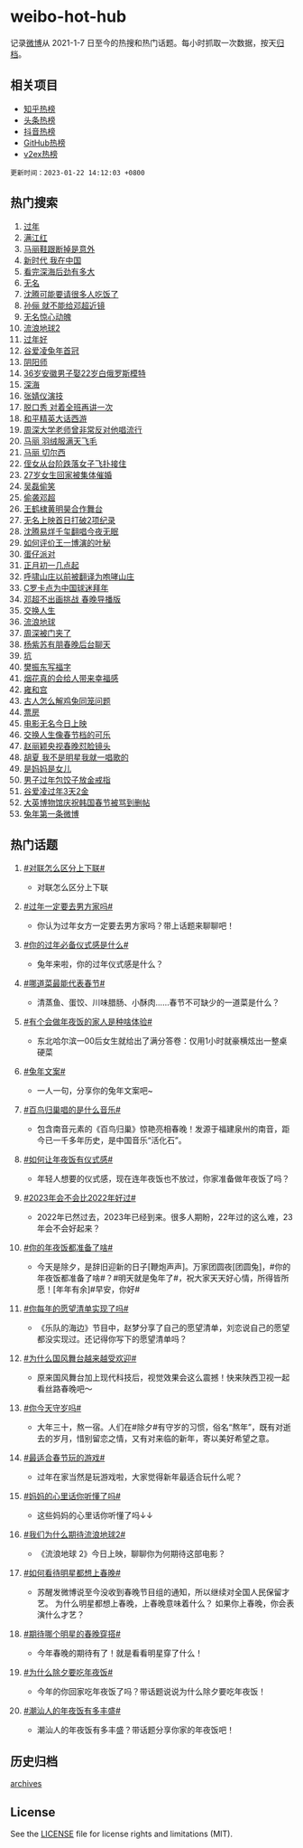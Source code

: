 # weibo-hot-hub

记录[微博](https://www.weibo.com)从 2021-1-7 日至今的热搜和热门话题。每小时抓取一次数据，按天[归档](archives)。

## 相关项目

- [知乎热榜](https://github.com/lonnyzhang423/zhihu-hot-hub)
- [头条热榜](https://github.com/lonnyzhang423/toutiao-hot-hub)
- [抖音热榜](https://github.com/lonnyzhang423/douyin-hot-hub)
- [GitHub热榜](https://github.com/lonnyzhang423/github-hot-hub)
- [v2ex热榜](https://github.com/lonnyzhang423/v2ex-hot-hub)


`更新时间：2023-01-22 14:12:03 +0800`

## 热门搜索

1. [过年](https://m.weibo.cn/search?containerid=100103type%3D1%26t%3D10%26q%3D%23%E8%BF%87%E5%B9%B4%23&stream_entry_id=51&isnewpage=1&extparam=seat%3D1%26cate%3D10103%26dgr%3D0%26filter_type%3Drealtimehot%26pos%3D0%26c_type%3D51%26display_time%3D1674367922%26pre_seqid%3D1674367922937019357301&luicode=10000011&lfid=106003type%253D25%2526t%253D3%2526disable_hot%253D1%2526filter_type%253Drealtimehot)
1. [满江红](https://m.weibo.cn/search?containerid=100103type%3D1%26t%3D10%26q%3D%E6%BB%A1%E6%B1%9F%E7%BA%A2&stream_entry_id=31&isnewpage=1&extparam=seat%3D1%26realpos%3D1%26band_rank%3D1%26lcate%3D5001%26pos%3D0%26c_type%3D31%26filter_type%3Drealtimehot%26flag%3D16%26q%3D%25E6%25BB%25A1%25E6%25B1%259F%25E7%25BA%25A2%26stream_entry_id%3D31%26dgr%3D0%26cate%3D5001%26display_time%3D1674367922%26pre_seqid%3D1674367922937019357301&luicode=10000011&lfid=106003type%253D25%2526t%253D3%2526disable_hot%253D1%2526filter_type%253Drealtimehot)
1. [马丽鞋跟断掉是意外](https://m.weibo.cn/search?containerid=100103type%3D1%26t%3D10%26q%3D%E9%A9%AC%E4%B8%BD%E9%9E%8B%E8%B7%9F%E6%96%AD%E6%8E%89%E6%98%AF%E6%84%8F%E5%A4%96&stream_entry_id=31&isnewpage=1&extparam=seat%3D1%26realpos%3D2%26band_rank%3D2%26lcate%3D5001%26pos%3D1%26c_type%3D31%26filter_type%3Drealtimehot%26flag%3D1%26q%3D%25E9%25A9%25AC%25E4%25B8%25BD%25E9%259E%258B%25E8%25B7%259F%25E6%2596%25AD%25E6%258E%2589%25E6%2598%25AF%25E6%2584%258F%25E5%25A4%2596%26stream_entry_id%3D31%26dgr%3D0%26cate%3D5001%26display_time%3D1674367922%26pre_seqid%3D1674367922937019357301&luicode=10000011&lfid=106003type%253D25%2526t%253D3%2526disable_hot%253D1%2526filter_type%253Drealtimehot)
1. [新时代 我在中国](https://m.weibo.cn/search?containerid=100103type%3D1%26t%3D10%26q%3D%23%E6%96%B0%E6%97%B6%E4%BB%A3+%E6%88%91%E5%9C%A8%E4%B8%AD%E5%9B%BD%23&stream_entry_id=31&isnewpage=1&extparam=seat%3D1%26realpos%3D3%26band_rank%3D3%26lcate%3D5001%26pos%3D2%26c_type%3D31%26filter_type%3Drealtimehot%26flag%3D0%26q%3D%2523%25E6%2596%25B0%25E6%2597%25B6%25E4%25BB%25A3%2520%25E6%2588%2591%25E5%259C%25A8%25E4%25B8%25AD%25E5%259B%25BD%2523%26stream_entry_id%3D31%26dgr%3D0%26cate%3D5001%26display_time%3D1674367922%26pre_seqid%3D1674367922937019357301&luicode=10000011&lfid=106003type%253D25%2526t%253D3%2526disable_hot%253D1%2526filter_type%253Drealtimehot)
1. [看完深海后劲有多大](https://m.weibo.cn/search?containerid=100103type%3D1%26t%3D10%26q%3D%23%E7%9C%8B%E5%AE%8C%E6%B7%B1%E6%B5%B7%E5%90%8E%E5%8A%B2%E6%9C%89%E5%A4%9A%E5%A4%A7%23&stream_entry_id=31&isnewpage=1&extparam=seat%3D1%26band_rank%3D4%26topic_ad%3D1%26lcate%3D5001%26pos%3D3%26c_type%3D31%26filter_type%3Drealtimehot%26q%3D%2523%25E7%259C%258B%25E5%25AE%258C%25E6%25B7%25B1%25E6%25B5%25B7%25E5%2590%258E%25E5%258A%25B2%25E6%259C%2589%25E5%25A4%259A%25E5%25A4%25A7%2523%26stream_entry_id%3D31%26dgr%3D0%26cate%3D5001%26adid%3D178398%26display_time%3D1674367922%26pre_seqid%3D1674367922937019357301&luicode=10000011&lfid=106003type%253D25%2526t%253D3%2526disable_hot%253D1%2526filter_type%253Drealtimehot)
1. [无名](https://m.weibo.cn/search?containerid=100103type%3D1%26t%3D10%26q%3D%E6%97%A0%E5%90%8D&stream_entry_id=31&isnewpage=1&extparam=seat%3D1%26realpos%3D4%26band_rank%3D4%26lcate%3D5001%26pos%3D4%26c_type%3D31%26filter_type%3Drealtimehot%26flag%3D16%26q%3D%25E6%2597%25A0%25E5%2590%258D%26stream_entry_id%3D31%26dgr%3D0%26cate%3D5001%26display_time%3D1674367922%26pre_seqid%3D1674367922937019357301&luicode=10000011&lfid=106003type%253D25%2526t%253D3%2526disable_hot%253D1%2526filter_type%253Drealtimehot)
1. [沈腾可能要请很多人吃饭了](https://m.weibo.cn/search?containerid=100103type%3D1%26t%3D10%26q%3D%23%E6%B2%88%E8%85%BE%E5%8F%AF%E8%83%BD%E8%A6%81%E8%AF%B7%E5%BE%88%E5%A4%9A%E4%BA%BA%E5%90%83%E9%A5%AD%E4%BA%86%23&stream_entry_id=31&isnewpage=1&extparam=seat%3D1%26realpos%3D5%26band_rank%3D5%26lcate%3D5001%26pos%3D5%26c_type%3D31%26filter_type%3Drealtimehot%26flag%3D1%26q%3D%2523%25E6%25B2%2588%25E8%2585%25BE%25E5%258F%25AF%25E8%2583%25BD%25E8%25A6%2581%25E8%25AF%25B7%25E5%25BE%2588%25E5%25A4%259A%25E4%25BA%25BA%25E5%2590%2583%25E9%25A5%25AD%25E4%25BA%2586%2523%26stream_entry_id%3D31%26dgr%3D0%26cate%3D5001%26display_time%3D1674367922%26pre_seqid%3D1674367922937019357301&luicode=10000011&lfid=106003type%253D25%2526t%253D3%2526disable_hot%253D1%2526filter_type%253Drealtimehot)
1. [孙俪 就不能给邓超近镜](https://m.weibo.cn/search?containerid=100103type%3D1%26t%3D10%26q%3D%E5%AD%99%E4%BF%AA+%E5%B0%B1%E4%B8%8D%E8%83%BD%E7%BB%99%E9%82%93%E8%B6%85%E8%BF%91%E9%95%9C&stream_entry_id=31&isnewpage=1&extparam=seat%3D1%26realpos%3D6%26band_rank%3D6%26lcate%3D5001%26pos%3D6%26c_type%3D31%26filter_type%3Drealtimehot%26flag%3D16%26q%3D%25E5%25AD%2599%25E4%25BF%25AA%2520%25E5%25B0%25B1%25E4%25B8%258D%25E8%2583%25BD%25E7%25BB%2599%25E9%2582%2593%25E8%25B6%2585%25E8%25BF%2591%25E9%2595%259C%26stream_entry_id%3D31%26dgr%3D0%26cate%3D5001%26display_time%3D1674367922%26pre_seqid%3D1674367922937019357301&luicode=10000011&lfid=106003type%253D25%2526t%253D3%2526disable_hot%253D1%2526filter_type%253Drealtimehot)
1. [无名惊心动魄](https://m.weibo.cn/search?containerid=100103type%3D1%26t%3D10%26q%3D%23%E6%97%A0%E5%90%8D%E6%83%8A%E5%BF%83%E5%8A%A8%E9%AD%84%23&stream_entry_id=31&isnewpage=1&extparam=seat%3D1%26band_rank%3D7%26topic_ad%3D1%26lcate%3D5001%26pos%3D7%26c_type%3D31%26filter_type%3Drealtimehot%26q%3D%2523%25E6%2597%25A0%25E5%2590%258D%25E6%2583%258A%25E5%25BF%2583%25E5%258A%25A8%25E9%25AD%2584%2523%26stream_entry_id%3D31%26dgr%3D0%26cate%3D5001%26adid%3D178878%26display_time%3D1674367922%26pre_seqid%3D1674367922937019357301&luicode=10000011&lfid=106003type%253D25%2526t%253D3%2526disable_hot%253D1%2526filter_type%253Drealtimehot)
1. [流浪地球2](https://m.weibo.cn/search?containerid=100103type%3D1%26t%3D10%26q%3D%E6%B5%81%E6%B5%AA%E5%9C%B0%E7%90%832&stream_entry_id=31&isnewpage=1&extparam=seat%3D1%26realpos%3D7%26band_rank%3D7%26lcate%3D5001%26pos%3D8%26c_type%3D31%26filter_type%3Drealtimehot%26flag%3D16%26q%3D%25E6%25B5%2581%25E6%25B5%25AA%25E5%259C%25B0%25E7%2590%25832%26stream_entry_id%3D31%26dgr%3D0%26cate%3D5001%26display_time%3D1674367922%26pre_seqid%3D1674367922937019357301&luicode=10000011&lfid=106003type%253D25%2526t%253D3%2526disable_hot%253D1%2526filter_type%253Drealtimehot)
1. [过年好](https://m.weibo.cn/search?containerid=100103type%3D1%26t%3D10%26q%3D%23%E8%BF%87%E5%B9%B4%E5%A5%BD%23&stream_entry_id=31&isnewpage=1&extparam=seat%3D1%26realpos%3D8%26band_rank%3D8%26lcate%3D5001%26pos%3D9%26c_type%3D31%26filter_type%3Drealtimehot%26flag%3D16%26q%3D%2523%25E8%25BF%2587%25E5%25B9%25B4%25E5%25A5%25BD%2523%26stream_entry_id%3D31%26dgr%3D0%26cate%3D5001%26display_time%3D1674367922%26pre_seqid%3D1674367922937019357301&luicode=10000011&lfid=106003type%253D25%2526t%253D3%2526disable_hot%253D1%2526filter_type%253Drealtimehot)
1. [谷爱凌兔年首冠](https://m.weibo.cn/search?containerid=100103type%3D1%26t%3D10%26q%3D%23%E8%B0%B7%E7%88%B1%E5%87%8C%E5%85%94%E5%B9%B4%E9%A6%96%E5%86%A0%23&stream_entry_id=31&isnewpage=1&extparam=seat%3D1%26realpos%3D9%26band_rank%3D9%26lcate%3D5001%26pos%3D10%26c_type%3D31%26filter_type%3Drealtimehot%26flag%3D0%26q%3D%2523%25E8%25B0%25B7%25E7%2588%25B1%25E5%2587%258C%25E5%2585%2594%25E5%25B9%25B4%25E9%25A6%2596%25E5%2586%25A0%2523%26stream_entry_id%3D31%26dgr%3D0%26cate%3D5001%26display_time%3D1674367922%26pre_seqid%3D1674367922937019357301&luicode=10000011&lfid=106003type%253D25%2526t%253D3%2526disable_hot%253D1%2526filter_type%253Drealtimehot)
1. [阴阳师](https://m.weibo.cn/search?containerid=100103type%3D1%26t%3D10%26q%3D%E9%98%B4%E9%98%B3%E5%B8%88&stream_entry_id=31&isnewpage=1&extparam=seat%3D1%26realpos%3D10%26band_rank%3D10%26lcate%3D5001%26pos%3D11%26c_type%3D31%26filter_type%3Drealtimehot%26flag%3D1%26q%3D%25E9%2598%25B4%25E9%2598%25B3%25E5%25B8%2588%26stream_entry_id%3D31%26dgr%3D0%26cate%3D5001%26display_time%3D1674367922%26pre_seqid%3D1674367922937019357301&luicode=10000011&lfid=106003type%253D25%2526t%253D3%2526disable_hot%253D1%2526filter_type%253Drealtimehot)
1. [36岁安徽男子娶22岁白俄罗斯模特](https://m.weibo.cn/search?containerid=100103type%3D1%26t%3D10%26q%3D%2336%E5%B2%81%E5%AE%89%E5%BE%BD%E7%94%B7%E5%AD%90%E5%A8%B622%E5%B2%81%E7%99%BD%E4%BF%84%E7%BD%97%E6%96%AF%E6%A8%A1%E7%89%B9%23&stream_entry_id=31&isnewpage=1&extparam=seat%3D1%26realpos%3D11%26band_rank%3D11%26lcate%3D5001%26pos%3D12%26c_type%3D31%26filter_type%3Drealtimehot%26flag%3D2%26q%3D%252336%25E5%25B2%2581%25E5%25AE%2589%25E5%25BE%25BD%25E7%2594%25B7%25E5%25AD%2590%25E5%25A8%25B622%25E5%25B2%2581%25E7%2599%25BD%25E4%25BF%2584%25E7%25BD%2597%25E6%2596%25AF%25E6%25A8%25A1%25E7%2589%25B9%2523%26stream_entry_id%3D31%26dgr%3D0%26cate%3D5001%26display_time%3D1674367922%26pre_seqid%3D1674367922937019357301&luicode=10000011&lfid=106003type%253D25%2526t%253D3%2526disable_hot%253D1%2526filter_type%253Drealtimehot)
1. [深海](https://m.weibo.cn/search?containerid=100103type%3D1%26t%3D10%26q%3D%E6%B7%B1%E6%B5%B7&stream_entry_id=31&isnewpage=1&extparam=seat%3D1%26realpos%3D12%26band_rank%3D12%26lcate%3D5001%26pos%3D13%26c_type%3D31%26filter_type%3Drealtimehot%26flag%3D0%26q%3D%25E6%25B7%25B1%25E6%25B5%25B7%26stream_entry_id%3D31%26dgr%3D0%26cate%3D5001%26display_time%3D1674367922%26pre_seqid%3D1674367922937019357301&luicode=10000011&lfid=106003type%253D25%2526t%253D3%2526disable_hot%253D1%2526filter_type%253Drealtimehot)
1. [张婧仪演技](https://m.weibo.cn/search?containerid=100103type%3D1%26t%3D10%26q%3D%23%E5%BC%A0%E5%A9%A7%E4%BB%AA%E6%BC%94%E6%8A%80%23&stream_entry_id=31&isnewpage=1&extparam=seat%3D1%26realpos%3D13%26band_rank%3D13%26lcate%3D5001%26pos%3D14%26c_type%3D31%26filter_type%3Drealtimehot%26flag%3D1%26q%3D%2523%25E5%25BC%25A0%25E5%25A9%25A7%25E4%25BB%25AA%25E6%25BC%2594%25E6%258A%2580%2523%26stream_entry_id%3D31%26dgr%3D0%26cate%3D5001%26display_time%3D1674367922%26pre_seqid%3D1674367922937019357301&luicode=10000011&lfid=106003type%253D25%2526t%253D3%2526disable_hot%253D1%2526filter_type%253Drealtimehot)
1. [脱口秀 对着全班再讲一次](https://m.weibo.cn/search?containerid=100103type%3D1%26t%3D10%26q%3D%E8%84%B1%E5%8F%A3%E7%A7%80+%E5%AF%B9%E7%9D%80%E5%85%A8%E7%8F%AD%E5%86%8D%E8%AE%B2%E4%B8%80%E6%AC%A1&stream_entry_id=31&isnewpage=1&extparam=seat%3D1%26realpos%3D14%26band_rank%3D14%26lcate%3D5001%26pos%3D15%26c_type%3D31%26filter_type%3Drealtimehot%26flag%3D1%26q%3D%25E8%2584%25B1%25E5%258F%25A3%25E7%25A7%2580%2520%25E5%25AF%25B9%25E7%259D%2580%25E5%2585%25A8%25E7%258F%25AD%25E5%2586%258D%25E8%25AE%25B2%25E4%25B8%2580%25E6%25AC%25A1%26stream_entry_id%3D31%26dgr%3D0%26cate%3D5001%26display_time%3D1674367922%26pre_seqid%3D1674367922937019357301&luicode=10000011&lfid=106003type%253D25%2526t%253D3%2526disable_hot%253D1%2526filter_type%253Drealtimehot)
1. [和平精英大话西游](https://m.weibo.cn/search?containerid=100103type%3D1%26t%3D10%26q%3D%23%E5%92%8C%E5%B9%B3%E7%B2%BE%E8%8B%B1%E5%A4%A7%E8%AF%9D%E8%A5%BF%E6%B8%B8%23&stream_entry_id=31&isnewpage=1&extparam=seat%3D1%26realpos%3D15%26band_rank%3D15%26lcate%3D5001%26pos%3D16%26c_type%3D31%26filter_type%3Drealtimehot%26flag%3D0%26q%3D%2523%25E5%2592%258C%25E5%25B9%25B3%25E7%25B2%25BE%25E8%258B%25B1%25E5%25A4%25A7%25E8%25AF%259D%25E8%25A5%25BF%25E6%25B8%25B8%2523%26stream_entry_id%3D31%26dgr%3D0%26cate%3D5001%26adid%3D178619%26display_time%3D1674367922%26pre_seqid%3D1674367922937019357301&luicode=10000011&lfid=106003type%253D25%2526t%253D3%2526disable_hot%253D1%2526filter_type%253Drealtimehot)
1. [周深大学老师曾非常反对他唱流行](https://m.weibo.cn/search?containerid=100103type%3D1%26t%3D10%26q%3D%23%E5%91%A8%E6%B7%B1%E5%A4%A7%E5%AD%A6%E8%80%81%E5%B8%88%E6%9B%BE%E9%9D%9E%E5%B8%B8%E5%8F%8D%E5%AF%B9%E4%BB%96%E5%94%B1%E6%B5%81%E8%A1%8C%23&stream_entry_id=31&isnewpage=1&extparam=seat%3D1%26realpos%3D16%26band_rank%3D16%26lcate%3D5001%26pos%3D17%26c_type%3D31%26filter_type%3Drealtimehot%26flag%3D1%26q%3D%2523%25E5%2591%25A8%25E6%25B7%25B1%25E5%25A4%25A7%25E5%25AD%25A6%25E8%2580%2581%25E5%25B8%2588%25E6%259B%25BE%25E9%259D%259E%25E5%25B8%25B8%25E5%258F%258D%25E5%25AF%25B9%25E4%25BB%2596%25E5%2594%25B1%25E6%25B5%2581%25E8%25A1%258C%2523%26stream_entry_id%3D31%26dgr%3D0%26cate%3D5001%26display_time%3D1674367922%26pre_seqid%3D1674367922937019357301&luicode=10000011&lfid=106003type%253D25%2526t%253D3%2526disable_hot%253D1%2526filter_type%253Drealtimehot)
1. [马丽 羽绒服满天飞毛](https://m.weibo.cn/search?containerid=100103type%3D1%26t%3D10%26q%3D%E9%A9%AC%E4%B8%BD+%E7%BE%BD%E7%BB%92%E6%9C%8D%E6%BB%A1%E5%A4%A9%E9%A3%9E%E6%AF%9B&stream_entry_id=31&isnewpage=1&extparam=seat%3D1%26realpos%3D17%26band_rank%3D17%26lcate%3D5001%26pos%3D18%26c_type%3D31%26filter_type%3Drealtimehot%26flag%3D2%26q%3D%25E9%25A9%25AC%25E4%25B8%25BD%2520%25E7%25BE%25BD%25E7%25BB%2592%25E6%259C%258D%25E6%25BB%25A1%25E5%25A4%25A9%25E9%25A3%259E%25E6%25AF%259B%26stream_entry_id%3D31%26dgr%3D0%26cate%3D5001%26display_time%3D1674367922%26pre_seqid%3D1674367922937019357301&luicode=10000011&lfid=106003type%253D25%2526t%253D3%2526disable_hot%253D1%2526filter_type%253Drealtimehot)
1. [马丽 切尔西](https://m.weibo.cn/search?containerid=100103type%3D1%26t%3D10%26q%3D%E9%A9%AC%E4%B8%BD+%E5%88%87%E5%B0%94%E8%A5%BF&stream_entry_id=31&isnewpage=1&extparam=seat%3D1%26realpos%3D18%26band_rank%3D18%26lcate%3D5001%26pos%3D19%26c_type%3D31%26filter_type%3Drealtimehot%26flag%3D1%26q%3D%25E9%25A9%25AC%25E4%25B8%25BD%2520%25E5%2588%2587%25E5%25B0%2594%25E8%25A5%25BF%26stream_entry_id%3D31%26dgr%3D0%26cate%3D5001%26display_time%3D1674367922%26pre_seqid%3D1674367922937019357301&luicode=10000011&lfid=106003type%253D25%2526t%253D3%2526disable_hot%253D1%2526filter_type%253Drealtimehot)
1. [侄女从台阶跌落女子飞扑接住](https://m.weibo.cn/search?containerid=100103type%3D1%26t%3D10%26q%3D%23%E4%BE%84%E5%A5%B3%E4%BB%8E%E5%8F%B0%E9%98%B6%E8%B7%8C%E8%90%BD%E5%A5%B3%E5%AD%90%E9%A3%9E%E6%89%91%E6%8E%A5%E4%BD%8F%23&stream_entry_id=31&isnewpage=1&extparam=seat%3D1%26realpos%3D19%26band_rank%3D19%26lcate%3D5001%26pos%3D20%26c_type%3D31%26filter_type%3Drealtimehot%26flag%3D1%26q%3D%2523%25E4%25BE%2584%25E5%25A5%25B3%25E4%25BB%258E%25E5%258F%25B0%25E9%2598%25B6%25E8%25B7%258C%25E8%2590%25BD%25E5%25A5%25B3%25E5%25AD%2590%25E9%25A3%259E%25E6%2589%2591%25E6%258E%25A5%25E4%25BD%258F%2523%26stream_entry_id%3D31%26dgr%3D0%26cate%3D5001%26display_time%3D1674367922%26pre_seqid%3D1674367922937019357301&luicode=10000011&lfid=106003type%253D25%2526t%253D3%2526disable_hot%253D1%2526filter_type%253Drealtimehot)
1. [27岁女生回家被集体催婚](https://m.weibo.cn/search?containerid=100103type%3D1%26t%3D10%26q%3D%2327%E5%B2%81%E5%A5%B3%E7%94%9F%E5%9B%9E%E5%AE%B6%E8%A2%AB%E9%9B%86%E4%BD%93%E5%82%AC%E5%A9%9A%23&stream_entry_id=31&isnewpage=1&extparam=seat%3D1%26realpos%3D20%26band_rank%3D20%26lcate%3D5001%26pos%3D21%26c_type%3D31%26filter_type%3Drealtimehot%26flag%3D0%26q%3D%252327%25E5%25B2%2581%25E5%25A5%25B3%25E7%2594%259F%25E5%259B%259E%25E5%25AE%25B6%25E8%25A2%25AB%25E9%259B%2586%25E4%25BD%2593%25E5%2582%25AC%25E5%25A9%259A%2523%26stream_entry_id%3D31%26dgr%3D0%26cate%3D5001%26display_time%3D1674367922%26pre_seqid%3D1674367922937019357301&luicode=10000011&lfid=106003type%253D25%2526t%253D3%2526disable_hot%253D1%2526filter_type%253Drealtimehot)
1. [吴磊偷笑](https://m.weibo.cn/search?containerid=100103type%3D1%26t%3D10%26q%3D%E5%90%B4%E7%A3%8A%E5%81%B7%E7%AC%91&stream_entry_id=31&isnewpage=1&extparam=seat%3D1%26realpos%3D21%26band_rank%3D21%26lcate%3D5001%26pos%3D22%26c_type%3D31%26filter_type%3Drealtimehot%26flag%3D0%26q%3D%25E5%2590%25B4%25E7%25A3%258A%25E5%2581%25B7%25E7%25AC%2591%26stream_entry_id%3D31%26dgr%3D0%26cate%3D5001%26display_time%3D1674367922%26pre_seqid%3D1674367922937019357301&luicode=10000011&lfid=106003type%253D25%2526t%253D3%2526disable_hot%253D1%2526filter_type%253Drealtimehot)
1. [偷袭邓超](https://m.weibo.cn/search?containerid=100103type%3D1%26t%3D10%26q%3D%23%E5%81%B7%E8%A2%AD%E9%82%93%E8%B6%85%23&stream_entry_id=31&isnewpage=1&extparam=seat%3D1%26realpos%3D22%26band_rank%3D22%26lcate%3D5001%26pos%3D23%26c_type%3D31%26filter_type%3Drealtimehot%26flag%3D0%26q%3D%2523%25E5%2581%25B7%25E8%25A2%25AD%25E9%2582%2593%25E8%25B6%2585%2523%26stream_entry_id%3D31%26dgr%3D0%26cate%3D5001%26display_time%3D1674367922%26pre_seqid%3D1674367922937019357301&luicode=10000011&lfid=106003type%253D25%2526t%253D3%2526disable_hot%253D1%2526filter_type%253Drealtimehot)
1. [王鹤棣黄明昊合作舞台](https://m.weibo.cn/search?containerid=100103type%3D1%26t%3D10%26q%3D%23%E7%8E%8B%E9%B9%A4%E6%A3%A3%E9%BB%84%E6%98%8E%E6%98%8A%E5%90%88%E4%BD%9C%E8%88%9E%E5%8F%B0%23&stream_entry_id=31&isnewpage=1&extparam=seat%3D1%26realpos%3D23%26band_rank%3D23%26lcate%3D5001%26pos%3D24%26c_type%3D31%26filter_type%3Drealtimehot%26flag%3D1%26q%3D%2523%25E7%258E%258B%25E9%25B9%25A4%25E6%25A3%25A3%25E9%25BB%2584%25E6%2598%258E%25E6%2598%258A%25E5%2590%2588%25E4%25BD%259C%25E8%2588%259E%25E5%258F%25B0%2523%26stream_entry_id%3D31%26dgr%3D0%26cate%3D5001%26display_time%3D1674367922%26pre_seqid%3D1674367922937019357301&luicode=10000011&lfid=106003type%253D25%2526t%253D3%2526disable_hot%253D1%2526filter_type%253Drealtimehot)
1. [无名上映首日打破2项纪录](https://m.weibo.cn/search?containerid=100103type%3D1%26t%3D10%26q%3D%23%E6%97%A0%E5%90%8D%E4%B8%8A%E6%98%A0%E9%A6%96%E6%97%A5%E6%89%93%E7%A0%B42%E9%A1%B9%E7%BA%AA%E5%BD%95%23&stream_entry_id=31&isnewpage=1&extparam=seat%3D1%26realpos%3D24%26band_rank%3D24%26lcate%3D5001%26pos%3D25%26c_type%3D31%26filter_type%3Drealtimehot%26flag%3D1%26q%3D%2523%25E6%2597%25A0%25E5%2590%258D%25E4%25B8%258A%25E6%2598%25A0%25E9%25A6%2596%25E6%2597%25A5%25E6%2589%2593%25E7%25A0%25B42%25E9%25A1%25B9%25E7%25BA%25AA%25E5%25BD%2595%2523%26stream_entry_id%3D31%26dgr%3D0%26cate%3D5001%26display_time%3D1674367922%26pre_seqid%3D1674367922937019357301&luicode=10000011&lfid=106003type%253D25%2526t%253D3%2526disable_hot%253D1%2526filter_type%253Drealtimehot)
1. [沈腾易烊千玺翻唱今夜无眠](https://m.weibo.cn/search?containerid=100103type%3D1%26t%3D10%26q%3D%23%E6%B2%88%E8%85%BE%E6%98%93%E7%83%8A%E5%8D%83%E7%8E%BA%E7%BF%BB%E5%94%B1%E4%BB%8A%E5%A4%9C%E6%97%A0%E7%9C%A0%23&stream_entry_id=31&isnewpage=1&extparam=seat%3D1%26realpos%3D25%26band_rank%3D25%26lcate%3D5001%26pos%3D26%26c_type%3D31%26filter_type%3Drealtimehot%26flag%3D0%26q%3D%2523%25E6%25B2%2588%25E8%2585%25BE%25E6%2598%2593%25E7%2583%258A%25E5%258D%2583%25E7%258E%25BA%25E7%25BF%25BB%25E5%2594%25B1%25E4%25BB%258A%25E5%25A4%259C%25E6%2597%25A0%25E7%259C%25A0%2523%26stream_entry_id%3D31%26dgr%3D0%26cate%3D5001%26display_time%3D1674367922%26pre_seqid%3D1674367922937019357301&luicode=10000011&lfid=106003type%253D25%2526t%253D3%2526disable_hot%253D1%2526filter_type%253Drealtimehot)
1. [如何评价王一博演的叶秘](https://m.weibo.cn/search?containerid=100103type%3D1%26t%3D10%26q%3D%23%E5%A6%82%E4%BD%95%E8%AF%84%E4%BB%B7%E7%8E%8B%E4%B8%80%E5%8D%9A%E6%BC%94%E7%9A%84%E5%8F%B6%E7%A7%98%23&stream_entry_id=31&isnewpage=1&extparam=seat%3D1%26realpos%3D26%26band_rank%3D26%26lcate%3D5001%26pos%3D27%26c_type%3D31%26filter_type%3Drealtimehot%26flag%3D1%26q%3D%2523%25E5%25A6%2582%25E4%25BD%2595%25E8%25AF%2584%25E4%25BB%25B7%25E7%258E%258B%25E4%25B8%2580%25E5%258D%259A%25E6%25BC%2594%25E7%259A%2584%25E5%258F%25B6%25E7%25A7%2598%2523%26stream_entry_id%3D31%26dgr%3D0%26cate%3D5001%26display_time%3D1674367922%26pre_seqid%3D1674367922937019357301&luicode=10000011&lfid=106003type%253D25%2526t%253D3%2526disable_hot%253D1%2526filter_type%253Drealtimehot)
1. [蛋仔派对](https://m.weibo.cn/search?containerid=100103type%3D1%26t%3D10%26q%3D%23%E8%9B%8B%E4%BB%94%E6%B4%BE%E5%AF%B9%23&stream_entry_id=31&isnewpage=1&extparam=seat%3D1%26realpos%3D27%26band_rank%3D27%26lcate%3D5001%26pos%3D28%26c_type%3D31%26filter_type%3Drealtimehot%26flag%3D0%26q%3D%2523%25E8%259B%258B%25E4%25BB%2594%25E6%25B4%25BE%25E5%25AF%25B9%2523%26stream_entry_id%3D31%26dgr%3D0%26cate%3D5001%26display_time%3D1674367922%26pre_seqid%3D1674367922937019357301&luicode=10000011&lfid=106003type%253D25%2526t%253D3%2526disable_hot%253D1%2526filter_type%253Drealtimehot)
1. [正月初一几点起](https://m.weibo.cn/search?containerid=100103type%3D1%26t%3D10%26q%3D%23%E6%AD%A3%E6%9C%88%E5%88%9D%E4%B8%80%E5%87%A0%E7%82%B9%E8%B5%B7%23&stream_entry_id=31&isnewpage=1&extparam=seat%3D1%26realpos%3D28%26band_rank%3D28%26lcate%3D5001%26pos%3D29%26c_type%3D31%26filter_type%3Drealtimehot%26flag%3D0%26q%3D%2523%25E6%25AD%25A3%25E6%259C%2588%25E5%2588%259D%25E4%25B8%2580%25E5%2587%25A0%25E7%2582%25B9%25E8%25B5%25B7%2523%26stream_entry_id%3D31%26dgr%3D0%26cate%3D5001%26display_time%3D1674367922%26pre_seqid%3D1674367922937019357301&luicode=10000011&lfid=106003type%253D25%2526t%253D3%2526disable_hot%253D1%2526filter_type%253Drealtimehot)
1. [呼啸山庄以前被翻译为咆哮山庄](https://m.weibo.cn/search?containerid=100103type%3D1%26t%3D10%26q%3D%23%E5%91%BC%E5%95%B8%E5%B1%B1%E5%BA%84%E4%BB%A5%E5%89%8D%E8%A2%AB%E7%BF%BB%E8%AF%91%E4%B8%BA%E5%92%86%E5%93%AE%E5%B1%B1%E5%BA%84%23&stream_entry_id=31&isnewpage=1&extparam=seat%3D1%26realpos%3D29%26band_rank%3D29%26lcate%3D5001%26pos%3D30%26c_type%3D31%26filter_type%3Drealtimehot%26flag%3D1%26q%3D%2523%25E5%2591%25BC%25E5%2595%25B8%25E5%25B1%25B1%25E5%25BA%2584%25E4%25BB%25A5%25E5%2589%258D%25E8%25A2%25AB%25E7%25BF%25BB%25E8%25AF%2591%25E4%25B8%25BA%25E5%2592%2586%25E5%2593%25AE%25E5%25B1%25B1%25E5%25BA%2584%2523%26stream_entry_id%3D31%26dgr%3D0%26cate%3D5001%26display_time%3D1674367922%26pre_seqid%3D1674367922937019357301&luicode=10000011&lfid=106003type%253D25%2526t%253D3%2526disable_hot%253D1%2526filter_type%253Drealtimehot)
1. [C罗卡点为中国球迷拜年](https://m.weibo.cn/search?containerid=100103type%3D1%26t%3D10%26q%3D%23C%E7%BD%97%E5%8D%A1%E7%82%B9%E4%B8%BA%E4%B8%AD%E5%9B%BD%E7%90%83%E8%BF%B7%E6%8B%9C%E5%B9%B4%23&stream_entry_id=31&isnewpage=1&extparam=seat%3D1%26realpos%3D30%26band_rank%3D30%26lcate%3D5001%26pos%3D31%26c_type%3D31%26filter_type%3Drealtimehot%26flag%3D0%26q%3D%2523C%25E7%25BD%2597%25E5%258D%25A1%25E7%2582%25B9%25E4%25B8%25BA%25E4%25B8%25AD%25E5%259B%25BD%25E7%2590%2583%25E8%25BF%25B7%25E6%258B%259C%25E5%25B9%25B4%2523%26stream_entry_id%3D31%26dgr%3D0%26cate%3D5001%26display_time%3D1674367922%26pre_seqid%3D1674367922937019357301&luicode=10000011&lfid=106003type%253D25%2526t%253D3%2526disable_hot%253D1%2526filter_type%253Drealtimehot)
1. [邓超不出画挑战 春晚导播版](https://m.weibo.cn/search?containerid=100103type%3D1%26t%3D10%26q%3D%E9%82%93%E8%B6%85%E4%B8%8D%E5%87%BA%E7%94%BB%E6%8C%91%E6%88%98+%E6%98%A5%E6%99%9A%E5%AF%BC%E6%92%AD%E7%89%88&stream_entry_id=31&isnewpage=1&extparam=seat%3D1%26realpos%3D31%26band_rank%3D31%26lcate%3D5001%26pos%3D32%26c_type%3D31%26filter_type%3Drealtimehot%26flag%3D1%26q%3D%25E9%2582%2593%25E8%25B6%2585%25E4%25B8%258D%25E5%2587%25BA%25E7%2594%25BB%25E6%258C%2591%25E6%2588%2598%2520%25E6%2598%25A5%25E6%2599%259A%25E5%25AF%25BC%25E6%2592%25AD%25E7%2589%2588%26stream_entry_id%3D31%26dgr%3D0%26cate%3D5001%26display_time%3D1674367922%26pre_seqid%3D1674367922937019357301&luicode=10000011&lfid=106003type%253D25%2526t%253D3%2526disable_hot%253D1%2526filter_type%253Drealtimehot)
1. [交换人生](https://m.weibo.cn/search?containerid=100103type%3D1%26t%3D10%26q%3D%E4%BA%A4%E6%8D%A2%E4%BA%BA%E7%94%9F&stream_entry_id=31&isnewpage=1&extparam=seat%3D1%26realpos%3D32%26band_rank%3D32%26lcate%3D5001%26pos%3D33%26c_type%3D31%26filter_type%3Drealtimehot%26flag%3D0%26q%3D%25E4%25BA%25A4%25E6%258D%25A2%25E4%25BA%25BA%25E7%2594%259F%26stream_entry_id%3D31%26dgr%3D0%26cate%3D5001%26display_time%3D1674367922%26pre_seqid%3D1674367922937019357301&luicode=10000011&lfid=106003type%253D25%2526t%253D3%2526disable_hot%253D1%2526filter_type%253Drealtimehot)
1. [流浪地球](https://m.weibo.cn/search?containerid=100103type%3D1%26t%3D10%26q%3D%23%E6%B5%81%E6%B5%AA%E5%9C%B0%E7%90%83%23&stream_entry_id=31&isnewpage=1&extparam=seat%3D1%26realpos%3D33%26band_rank%3D33%26lcate%3D5001%26pos%3D34%26c_type%3D31%26filter_type%3Drealtimehot%26flag%3D0%26q%3D%2523%25E6%25B5%2581%25E6%25B5%25AA%25E5%259C%25B0%25E7%2590%2583%2523%26stream_entry_id%3D31%26dgr%3D0%26cate%3D5001%26display_time%3D1674367922%26pre_seqid%3D1674367922937019357301&luicode=10000011&lfid=106003type%253D25%2526t%253D3%2526disable_hot%253D1%2526filter_type%253Drealtimehot)
1. [周深被门夹了](https://m.weibo.cn/search?containerid=100103type%3D1%26t%3D10%26q%3D%23%E5%91%A8%E6%B7%B1%E8%A2%AB%E9%97%A8%E5%A4%B9%E4%BA%86%23&stream_entry_id=31&isnewpage=1&extparam=seat%3D1%26realpos%3D34%26band_rank%3D34%26lcate%3D5001%26pos%3D35%26c_type%3D31%26filter_type%3Drealtimehot%26flag%3D0%26q%3D%2523%25E5%2591%25A8%25E6%25B7%25B1%25E8%25A2%25AB%25E9%2597%25A8%25E5%25A4%25B9%25E4%25BA%2586%2523%26stream_entry_id%3D31%26dgr%3D0%26cate%3D5001%26display_time%3D1674367922%26pre_seqid%3D1674367922937019357301&luicode=10000011&lfid=106003type%253D25%2526t%253D3%2526disable_hot%253D1%2526filter_type%253Drealtimehot)
1. [杨紫苏有朋春晚后台聊天](https://m.weibo.cn/search?containerid=100103type%3D1%26t%3D10%26q%3D%23%E6%9D%A8%E7%B4%AB%E8%8B%8F%E6%9C%89%E6%9C%8B%E6%98%A5%E6%99%9A%E5%90%8E%E5%8F%B0%E8%81%8A%E5%A4%A9%23&stream_entry_id=31&isnewpage=1&extparam=seat%3D1%26realpos%3D35%26band_rank%3D35%26lcate%3D5001%26pos%3D36%26c_type%3D31%26filter_type%3Drealtimehot%26flag%3D0%26q%3D%2523%25E6%259D%25A8%25E7%25B4%25AB%25E8%258B%258F%25E6%259C%2589%25E6%259C%258B%25E6%2598%25A5%25E6%2599%259A%25E5%2590%258E%25E5%258F%25B0%25E8%2581%258A%25E5%25A4%25A9%2523%26stream_entry_id%3D31%26dgr%3D0%26cate%3D5001%26display_time%3D1674367922%26pre_seqid%3D1674367922937019357301&luicode=10000011&lfid=106003type%253D25%2526t%253D3%2526disable_hot%253D1%2526filter_type%253Drealtimehot)
1. [坑](https://m.weibo.cn/search?containerid=100103type%3D1%26t%3D10%26q%3D%E5%9D%91&stream_entry_id=31&isnewpage=1&extparam=seat%3D1%26realpos%3D36%26band_rank%3D36%26lcate%3D5001%26pos%3D37%26c_type%3D31%26filter_type%3Drealtimehot%26flag%3D0%26q%3D%25E5%259D%2591%26stream_entry_id%3D31%26dgr%3D0%26cate%3D5001%26display_time%3D1674367922%26pre_seqid%3D1674367922937019357301&luicode=10000011&lfid=106003type%253D25%2526t%253D3%2526disable_hot%253D1%2526filter_type%253Drealtimehot)
1. [樊振东写福字](https://m.weibo.cn/search?containerid=100103type%3D1%26t%3D10%26q%3D%23%E6%A8%8A%E6%8C%AF%E4%B8%9C%E5%86%99%E7%A6%8F%E5%AD%97%23&stream_entry_id=31&isnewpage=1&extparam=seat%3D1%26realpos%3D37%26band_rank%3D37%26lcate%3D5001%26pos%3D38%26c_type%3D31%26filter_type%3Drealtimehot%26flag%3D1%26q%3D%2523%25E6%25A8%258A%25E6%258C%25AF%25E4%25B8%259C%25E5%2586%2599%25E7%25A6%258F%25E5%25AD%2597%2523%26stream_entry_id%3D31%26dgr%3D0%26cate%3D5001%26display_time%3D1674367922%26pre_seqid%3D1674367922937019357301&luicode=10000011&lfid=106003type%253D25%2526t%253D3%2526disable_hot%253D1%2526filter_type%253Drealtimehot)
1. [烟花真的会给人带来幸福感](https://m.weibo.cn/search?containerid=100103type%3D1%26t%3D10%26q%3D%23%E7%83%9F%E8%8A%B1%E7%9C%9F%E7%9A%84%E4%BC%9A%E7%BB%99%E4%BA%BA%E5%B8%A6%E6%9D%A5%E5%B9%B8%E7%A6%8F%E6%84%9F%23&stream_entry_id=31&isnewpage=1&extparam=seat%3D1%26realpos%3D38%26band_rank%3D38%26lcate%3D5001%26pos%3D39%26c_type%3D31%26filter_type%3Drealtimehot%26flag%3D0%26q%3D%2523%25E7%2583%259F%25E8%258A%25B1%25E7%259C%259F%25E7%259A%2584%25E4%25BC%259A%25E7%25BB%2599%25E4%25BA%25BA%25E5%25B8%25A6%25E6%259D%25A5%25E5%25B9%25B8%25E7%25A6%258F%25E6%2584%259F%2523%26stream_entry_id%3D31%26dgr%3D0%26cate%3D5001%26display_time%3D1674367922%26pre_seqid%3D1674367922937019357301&luicode=10000011&lfid=106003type%253D25%2526t%253D3%2526disable_hot%253D1%2526filter_type%253Drealtimehot)
1. [雍和宫](https://m.weibo.cn/search?containerid=100103type%3D1%26t%3D10%26q%3D%E9%9B%8D%E5%92%8C%E5%AE%AB&stream_entry_id=31&isnewpage=1&extparam=seat%3D1%26realpos%3D39%26band_rank%3D39%26lcate%3D5001%26pos%3D40%26c_type%3D31%26filter_type%3Drealtimehot%26flag%3D0%26q%3D%25E9%259B%258D%25E5%2592%258C%25E5%25AE%25AB%26stream_entry_id%3D31%26dgr%3D0%26cate%3D5001%26display_time%3D1674367922%26pre_seqid%3D1674367922937019357301&luicode=10000011&lfid=106003type%253D25%2526t%253D3%2526disable_hot%253D1%2526filter_type%253Drealtimehot)
1. [古人怎么解鸡兔同笼问题](https://m.weibo.cn/search?containerid=100103type%3D1%26t%3D10%26q%3D%23%E5%8F%A4%E4%BA%BA%E6%80%8E%E4%B9%88%E8%A7%A3%E9%B8%A1%E5%85%94%E5%90%8C%E7%AC%BC%E9%97%AE%E9%A2%98%23&stream_entry_id=31&isnewpage=1&extparam=seat%3D1%26realpos%3D40%26band_rank%3D40%26lcate%3D5001%26pos%3D41%26c_type%3D31%26filter_type%3Drealtimehot%26flag%3D1%26q%3D%2523%25E5%258F%25A4%25E4%25BA%25BA%25E6%2580%258E%25E4%25B9%2588%25E8%25A7%25A3%25E9%25B8%25A1%25E5%2585%2594%25E5%2590%258C%25E7%25AC%25BC%25E9%2597%25AE%25E9%25A2%2598%2523%26stream_entry_id%3D31%26dgr%3D0%26cate%3D5001%26display_time%3D1674367922%26pre_seqid%3D1674367922937019357301&luicode=10000011&lfid=106003type%253D25%2526t%253D3%2526disable_hot%253D1%2526filter_type%253Drealtimehot)
1. [票房](https://m.weibo.cn/search?containerid=100103type%3D1%26t%3D10%26q%3D%E7%A5%A8%E6%88%BF&stream_entry_id=31&isnewpage=1&extparam=seat%3D1%26realpos%3D41%26band_rank%3D41%26lcate%3D5001%26pos%3D42%26c_type%3D31%26filter_type%3Drealtimehot%26flag%3D0%26q%3D%25E7%25A5%25A8%25E6%2588%25BF%26stream_entry_id%3D31%26dgr%3D0%26cate%3D5001%26display_time%3D1674367922%26pre_seqid%3D1674367922937019357301&luicode=10000011&lfid=106003type%253D25%2526t%253D3%2526disable_hot%253D1%2526filter_type%253Drealtimehot)
1. [电影无名今日上映](https://m.weibo.cn/search?containerid=100103type%3D1%26t%3D10%26q%3D%23%E7%94%B5%E5%BD%B1%E6%97%A0%E5%90%8D%E4%BB%8A%E6%97%A5%E4%B8%8A%E6%98%A0%23&stream_entry_id=31&isnewpage=1&extparam=seat%3D1%26realpos%3D42%26band_rank%3D42%26lcate%3D5001%26pos%3D43%26c_type%3D31%26filter_type%3Drealtimehot%26flag%3D0%26q%3D%2523%25E7%2594%25B5%25E5%25BD%25B1%25E6%2597%25A0%25E5%2590%258D%25E4%25BB%258A%25E6%2597%25A5%25E4%25B8%258A%25E6%2598%25A0%2523%26stream_entry_id%3D31%26dgr%3D0%26cate%3D5001%26display_time%3D1674367922%26pre_seqid%3D1674367922937019357301&luicode=10000011&lfid=106003type%253D25%2526t%253D3%2526disable_hot%253D1%2526filter_type%253Drealtimehot)
1. [交换人生像春节档的可乐](https://m.weibo.cn/search?containerid=100103type%3D1%26t%3D10%26q%3D%23%E4%BA%A4%E6%8D%A2%E4%BA%BA%E7%94%9F%E5%83%8F%E6%98%A5%E8%8A%82%E6%A1%A3%E7%9A%84%E5%8F%AF%E4%B9%90%23&stream_entry_id=31&isnewpage=1&extparam=seat%3D1%26realpos%3D43%26band_rank%3D43%26lcate%3D5001%26pos%3D44%26c_type%3D31%26filter_type%3Drealtimehot%26flag%3D1%26q%3D%2523%25E4%25BA%25A4%25E6%258D%25A2%25E4%25BA%25BA%25E7%2594%259F%25E5%2583%258F%25E6%2598%25A5%25E8%258A%2582%25E6%25A1%25A3%25E7%259A%2584%25E5%258F%25AF%25E4%25B9%2590%2523%26stream_entry_id%3D31%26dgr%3D0%26cate%3D5001%26display_time%3D1674367922%26pre_seqid%3D1674367922937019357301&luicode=10000011&lfid=106003type%253D25%2526t%253D3%2526disable_hot%253D1%2526filter_type%253Drealtimehot)
1. [赵丽颖央视春晚怼脸镜头](https://m.weibo.cn/search?containerid=100103type%3D1%26t%3D10%26q%3D%23%E8%B5%B5%E4%B8%BD%E9%A2%96%E5%A4%AE%E8%A7%86%E6%98%A5%E6%99%9A%E6%80%BC%E8%84%B8%E9%95%9C%E5%A4%B4%23&stream_entry_id=31&isnewpage=1&extparam=seat%3D1%26realpos%3D44%26band_rank%3D44%26lcate%3D5001%26pos%3D45%26c_type%3D31%26filter_type%3Drealtimehot%26flag%3D0%26q%3D%2523%25E8%25B5%25B5%25E4%25B8%25BD%25E9%25A2%2596%25E5%25A4%25AE%25E8%25A7%2586%25E6%2598%25A5%25E6%2599%259A%25E6%2580%25BC%25E8%2584%25B8%25E9%2595%259C%25E5%25A4%25B4%2523%26stream_entry_id%3D31%26dgr%3D0%26cate%3D5001%26display_time%3D1674367922%26pre_seqid%3D1674367922937019357301&luicode=10000011&lfid=106003type%253D25%2526t%253D3%2526disable_hot%253D1%2526filter_type%253Drealtimehot)
1. [胡夏 我不是明星我就一唱歌的](https://m.weibo.cn/search?containerid=100103type%3D1%26t%3D10%26q%3D%E8%83%A1%E5%A4%8F+%E6%88%91%E4%B8%8D%E6%98%AF%E6%98%8E%E6%98%9F%E6%88%91%E5%B0%B1%E4%B8%80%E5%94%B1%E6%AD%8C%E7%9A%84&stream_entry_id=31&isnewpage=1&extparam=seat%3D1%26realpos%3D45%26band_rank%3D45%26lcate%3D5001%26pos%3D46%26c_type%3D31%26filter_type%3Drealtimehot%26flag%3D1%26q%3D%25E8%2583%25A1%25E5%25A4%258F%2520%25E6%2588%2591%25E4%25B8%258D%25E6%2598%25AF%25E6%2598%258E%25E6%2598%259F%25E6%2588%2591%25E5%25B0%25B1%25E4%25B8%2580%25E5%2594%25B1%25E6%25AD%258C%25E7%259A%2584%26stream_entry_id%3D31%26dgr%3D0%26cate%3D5001%26display_time%3D1674367922%26pre_seqid%3D1674367922937019357301&luicode=10000011&lfid=106003type%253D25%2526t%253D3%2526disable_hot%253D1%2526filter_type%253Drealtimehot)
1. [是妈妈是女儿](https://m.weibo.cn/search?containerid=100103type%3D1%26t%3D10%26q%3D%23%E6%98%AF%E5%A6%88%E5%A6%88%E6%98%AF%E5%A5%B3%E5%84%BF%23&stream_entry_id=31&isnewpage=1&extparam=seat%3D1%26realpos%3D46%26band_rank%3D46%26lcate%3D5001%26pos%3D47%26c_type%3D31%26filter_type%3Drealtimehot%26flag%3D0%26q%3D%2523%25E6%2598%25AF%25E5%25A6%2588%25E5%25A6%2588%25E6%2598%25AF%25E5%25A5%25B3%25E5%2584%25BF%2523%26stream_entry_id%3D31%26dgr%3D0%26cate%3D5001%26display_time%3D1674367922%26pre_seqid%3D1674367922937019357301&luicode=10000011&lfid=106003type%253D25%2526t%253D3%2526disable_hot%253D1%2526filter_type%253Drealtimehot)
1. [男子过年包饺子放金戒指](https://m.weibo.cn/search?containerid=100103type%3D1%26t%3D10%26q%3D%23%E7%94%B7%E5%AD%90%E8%BF%87%E5%B9%B4%E5%8C%85%E9%A5%BA%E5%AD%90%E6%94%BE%E9%87%91%E6%88%92%E6%8C%87%23&stream_entry_id=31&isnewpage=1&extparam=seat%3D1%26realpos%3D47%26band_rank%3D47%26lcate%3D5001%26pos%3D48%26c_type%3D31%26filter_type%3Drealtimehot%26flag%3D0%26q%3D%2523%25E7%2594%25B7%25E5%25AD%2590%25E8%25BF%2587%25E5%25B9%25B4%25E5%258C%2585%25E9%25A5%25BA%25E5%25AD%2590%25E6%2594%25BE%25E9%2587%2591%25E6%2588%2592%25E6%258C%2587%2523%26stream_entry_id%3D31%26dgr%3D0%26cate%3D5001%26display_time%3D1674367922%26pre_seqid%3D1674367922937019357301&luicode=10000011&lfid=106003type%253D25%2526t%253D3%2526disable_hot%253D1%2526filter_type%253Drealtimehot)
1. [谷爱凌过年3天2金](https://m.weibo.cn/search?containerid=100103type%3D1%26t%3D10%26q%3D%23%E8%B0%B7%E7%88%B1%E5%87%8C%E8%BF%87%E5%B9%B43%E5%A4%A92%E9%87%91%23&stream_entry_id=31&isnewpage=1&extparam=seat%3D1%26realpos%3D48%26band_rank%3D48%26lcate%3D5001%26pos%3D49%26c_type%3D31%26filter_type%3Drealtimehot%26flag%3D1%26q%3D%2523%25E8%25B0%25B7%25E7%2588%25B1%25E5%2587%258C%25E8%25BF%2587%25E5%25B9%25B43%25E5%25A4%25A92%25E9%2587%2591%2523%26stream_entry_id%3D31%26dgr%3D0%26cate%3D5001%26display_time%3D1674367922%26pre_seqid%3D1674367922937019357301&luicode=10000011&lfid=106003type%253D25%2526t%253D3%2526disable_hot%253D1%2526filter_type%253Drealtimehot)
1. [大英博物馆庆祝韩国春节被骂到删帖](https://m.weibo.cn/search?containerid=100103type%3D1%26t%3D10%26q%3D%23%E5%A4%A7%E8%8B%B1%E5%8D%9A%E7%89%A9%E9%A6%86%E5%BA%86%E7%A5%9D%E9%9F%A9%E5%9B%BD%E6%98%A5%E8%8A%82%E8%A2%AB%E9%AA%82%E5%88%B0%E5%88%A0%E5%B8%96%23&stream_entry_id=31&isnewpage=1&extparam=seat%3D1%26realpos%3D49%26band_rank%3D49%26lcate%3D5001%26pos%3D50%26c_type%3D31%26filter_type%3Drealtimehot%26flag%3D0%26q%3D%2523%25E5%25A4%25A7%25E8%258B%25B1%25E5%258D%259A%25E7%2589%25A9%25E9%25A6%2586%25E5%25BA%2586%25E7%25A5%259D%25E9%259F%25A9%25E5%259B%25BD%25E6%2598%25A5%25E8%258A%2582%25E8%25A2%25AB%25E9%25AA%2582%25E5%2588%25B0%25E5%2588%25A0%25E5%25B8%2596%2523%26stream_entry_id%3D31%26dgr%3D0%26cate%3D5001%26display_time%3D1674367922%26pre_seqid%3D1674367922937019357301&luicode=10000011&lfid=106003type%253D25%2526t%253D3%2526disable_hot%253D1%2526filter_type%253Drealtimehot)
1. [兔年第一条微博](https://m.weibo.cn/search?containerid=100103type%3D1%26t%3D10%26q%3D%23%E5%85%94%E5%B9%B4%E7%AC%AC%E4%B8%80%E6%9D%A1%E5%BE%AE%E5%8D%9A%23&stream_entry_id=31&isnewpage=1&extparam=seat%3D1%26realpos%3D50%26band_rank%3D50%26lcate%3D5001%26pos%3D51%26c_type%3D31%26filter_type%3Drealtimehot%26flag%3D1%26q%3D%2523%25E5%2585%2594%25E5%25B9%25B4%25E7%25AC%25AC%25E4%25B8%2580%25E6%259D%25A1%25E5%25BE%25AE%25E5%258D%259A%2523%26stream_entry_id%3D31%26dgr%3D0%26cate%3D5001%26display_time%3D1674367922%26pre_seqid%3D1674367922937019357301&luicode=10000011&lfid=106003type%253D25%2526t%253D3%2526disable_hot%253D1%2526filter_type%253Drealtimehot)

## 热门话题

1. [#对联怎么区分上下联#](https://m.weibo.cn/search?containerid=231522type%3D1%26t%3D10%26q%3D%23%E5%AF%B9%E8%81%94%E6%80%8E%E4%B9%88%E5%8C%BA%E5%88%86%E4%B8%8A%E4%B8%8B%E8%81%94%23&stream_entry_id=128&isnewpage=1&extparam=seat%3D1%26unitid%3D1674284808862%26cate%3D5004%26lcate%3D5004%26pos%3D1-0-0%26c_type%3D128%26dgr%3D0%26display_time%3D1674367923%26pre_seqid%3D1674367923799017411284&luicode=10000011&lfid=231648_-_4)
    - 对联怎么区分上下联

1. [#过年一定要去男方家吗#](https://m.weibo.cn/search?containerid=231522type%3D1%26t%3D10%26q%3D%23%E8%BF%87%E5%B9%B4%E4%B8%80%E5%AE%9A%E8%A6%81%E5%8E%BB%E7%94%B7%E6%96%B9%E5%AE%B6%E5%90%97%23&stream_entry_id=128&isnewpage=1&extparam=seat%3D1%26unitid%3D1674258111878%26cate%3D5004%26lcate%3D5004%26pos%3D1-0-1%26c_type%3D128%26dgr%3D0%26display_time%3D1674367923%26pre_seqid%3D1674367923799017411284&luicode=10000011&lfid=231648_-_4)
    - 你认为过年女方一定要去男方家吗？带上话题来聊聊吧！

1. [#你的过年必备仪式感是什么#](https://m.weibo.cn/search?containerid=231522type%3D1%26t%3D10%26q%3D%23%E4%BD%A0%E7%9A%84%E8%BF%87%E5%B9%B4%E5%BF%85%E5%A4%87%E4%BB%AA%E5%BC%8F%E6%84%9F%E6%98%AF%E4%BB%80%E4%B9%88%23&stream_entry_id=128&isnewpage=1&extparam=seat%3D1%26unitid%3D1674211335985%26cate%3D5004%26lcate%3D5004%26pos%3D1-0-2%26c_type%3D128%26dgr%3D0%26display_time%3D1674367923%26pre_seqid%3D1674367923799017411284&luicode=10000011&lfid=231648_-_4)
    - 兔年来啦，你的过年仪式感是什么？

1. [#哪道菜最能代表春节#](https://m.weibo.cn/search?containerid=231522type%3D1%26t%3D10%26q%3D%23%E5%93%AA%E9%81%93%E8%8F%9C%E6%9C%80%E8%83%BD%E4%BB%A3%E8%A1%A8%E6%98%A5%E8%8A%82%23&stream_entry_id=128&isnewpage=1&extparam=seat%3D1%26unitid%3D1674357681978%26cate%3D5004%26lcate%3D5004%26pos%3D1-0-3%26c_type%3D128%26dgr%3D0%26display_time%3D1674367923%26pre_seqid%3D1674367923799017411284&luicode=10000011&lfid=231648_-_4)
    - 清蒸鱼、蛋饺、川味腊肠、小酥肉……春节不可缺少的一道菜是什么？

1. [#有个会做年夜饭的家人是种啥体验#](https://m.weibo.cn/search?containerid=231522type%3D1%26t%3D10%26q%3D%23%E6%9C%89%E4%B8%AA%E4%BC%9A%E5%81%9A%E5%B9%B4%E5%A4%9C%E9%A5%AD%E7%9A%84%E5%AE%B6%E4%BA%BA%E6%98%AF%E7%A7%8D%E5%95%A5%E4%BD%93%E9%AA%8C%23&stream_entry_id=128&isnewpage=1&extparam=seat%3D1%26unitid%3D1674192132127%26cate%3D5004%26lcate%3D5004%26pos%3D1-0-4%26c_type%3D128%26dgr%3D0%26display_time%3D1674367923%26pre_seqid%3D1674367923799017411284&luicode=10000011&lfid=231648_-_4)
    - 东北哈尔滨一00后女生就给出了满分答卷：仅用1小时就豪横炫出一整桌硬菜

1. [#兔年文案#](https://m.weibo.cn/search?containerid=231522type%3D1%26t%3D10%26q%3D%23%E5%85%94%E5%B9%B4%E6%96%87%E6%A1%88%23&stream_entry_id=128&isnewpage=1&extparam=seat%3D1%26unitid%3D1674275231706%26cate%3D5004%26lcate%3D5004%26pos%3D1-0-5%26c_type%3D128%26dgr%3D0%26display_time%3D1674367923%26pre_seqid%3D1674367923799017411284&luicode=10000011&lfid=231648_-_4)
    - 一人一句，分享你的兔年文案吧~

1. [#百鸟归巢唱的是什么音乐#](https://m.weibo.cn/search?containerid=231522type%3D1%26t%3D10%26q%3D%23%E7%99%BE%E9%B8%9F%E5%BD%92%E5%B7%A2%E5%94%B1%E7%9A%84%E6%98%AF%E4%BB%80%E4%B9%88%E9%9F%B3%E4%B9%90%23&stream_entry_id=128&isnewpage=1&extparam=seat%3D1%26unitid%3D1674354989080%26cate%3D5004%26lcate%3D5004%26pos%3D1-0-6%26c_type%3D128%26dgr%3D0%26display_time%3D1674367923%26pre_seqid%3D1674367923799017411284&luicode=10000011&lfid=231648_-_4)
    - 包含南音元素的《百鸟归巢》惊艳亮相春晚！发源于福建泉州的南音，距今已一千多年历史，是中国音乐“活化石”。

1. [#如何让年夜饭有仪式感#](https://m.weibo.cn/search?containerid=231522type%3D1%26t%3D10%26q%3D%23%E5%A6%82%E4%BD%95%E8%AE%A9%E5%B9%B4%E5%A4%9C%E9%A5%AD%E6%9C%89%E4%BB%AA%E5%BC%8F%E6%84%9F%23&stream_entry_id=128&isnewpage=1&extparam=seat%3D1%26unitid%3D1674283603944%26cate%3D5004%26lcate%3D5004%26pos%3D1-0-7%26c_type%3D128%26dgr%3D0%26display_time%3D1674367923%26pre_seqid%3D1674367923799017411284&luicode=10000011&lfid=231648_-_4)
    - 年轻人想要的仪式感，现在连年夜饭也不放过，你家准备做年夜饭了吗？

1. [#2023年会不会比2022年好过#](https://m.weibo.cn/search?containerid=231522type%3D1%26t%3D10%26q%3D%232023%E5%B9%B4%E4%BC%9A%E4%B8%8D%E4%BC%9A%E6%AF%942022%E5%B9%B4%E5%A5%BD%E8%BF%87%23&stream_entry_id=128&isnewpage=1&extparam=seat%3D1%26unitid%3D1674194849012%26cate%3D5004%26lcate%3D5004%26pos%3D1-0-8%26c_type%3D128%26dgr%3D0%26display_time%3D1674367923%26pre_seqid%3D1674367923799017411284&luicode=10000011&lfid=231648_-_4)
    - 2022年已然过去，2023年已经到来。很多人期盼，22年过的这么难，23年会不会好起来？

1. [#你的年夜饭都准备了啥#](https://m.weibo.cn/search?containerid=231522type%3D1%26t%3D10%26q%3D%23%E4%BD%A0%E7%9A%84%E5%B9%B4%E5%A4%9C%E9%A5%AD%E9%83%BD%E5%87%86%E5%A4%87%E4%BA%86%E5%95%A5%23&stream_entry_id=128&isnewpage=1&extparam=seat%3D1%26unitid%3D1674267114756%26cate%3D5004%26lcate%3D5004%26pos%3D1-0-9%26c_type%3D128%26dgr%3D0%26display_time%3D1674367923%26pre_seqid%3D1674367923799017411284&luicode=10000011&lfid=231648_-_4)
    - 今天是除夕，是辞旧迎新的日子[鞭炮声声]。万家团圆夜[团圆兔]，#你的年夜饭都准备了啥#？#明天就是兔年了#，祝大家天天好心情，所得皆所愿！[年年有余]#早安，你好#

1. [#你每年的愿望清单实现了吗#](https://m.weibo.cn/search?containerid=231522type%3D1%26t%3D10%26q%3D%23%E4%BD%A0%E6%AF%8F%E5%B9%B4%E7%9A%84%E6%84%BF%E6%9C%9B%E6%B8%85%E5%8D%95%E5%AE%9E%E7%8E%B0%E4%BA%86%E5%90%97%23&stream_entry_id=128&isnewpage=1&extparam=seat%3D1%26unitid%3D1674196049252%26cate%3D5004%26lcate%3D5004%26pos%3D1-0-10%26c_type%3D128%26dgr%3D0%26display_time%3D1674367923%26pre_seqid%3D1674367923799017411284&luicode=10000011&lfid=231648_-_4)
    - 《乐队的海边》节目中，赵梦分享了自己的愿望清单，刘恋说自己的愿望都没实现过。还记得你写下的愿望清单吗？

1. [#为什么国风舞台越来越受欢迎#](https://m.weibo.cn/search?containerid=231522type%3D1%26t%3D10%26q%3D%23%E4%B8%BA%E4%BB%80%E4%B9%88%E5%9B%BD%E9%A3%8E%E8%88%9E%E5%8F%B0%E8%B6%8A%E6%9D%A5%E8%B6%8A%E5%8F%97%E6%AC%A2%E8%BF%8E%23&stream_entry_id=128&isnewpage=1&extparam=seat%3D1%26unitid%3D1674188826182%26cate%3D5004%26lcate%3D5004%26pos%3D1-0-11%26c_type%3D128%26dgr%3D0%26display_time%3D1674367923%26pre_seqid%3D1674367923799017411284&luicode=10000011&lfid=231648_-_4)
    - 原来国风舞台加上现代科技后，视觉效果会这么震撼！快来陕西卫视一起看丝路春晚吧～

1. [#你今天守岁吗#](https://m.weibo.cn/search?containerid=231522type%3D1%26t%3D10%26q%3D%23%E4%BD%A0%E4%BB%8A%E5%A4%A9%E5%AE%88%E5%B2%81%E5%90%97%23&stream_entry_id=128&isnewpage=1&extparam=seat%3D1%26unitid%3D1674267110717%26cate%3D5004%26lcate%3D5004%26pos%3D1-0-12%26c_type%3D128%26dgr%3D0%26display_time%3D1674367923%26pre_seqid%3D1674367923799017411284&luicode=10000011&lfid=231648_-_4)
    - 大年三十，熬一宿。人们在#除夕#有守岁的习惯，俗名“熬年”，既有对逝去的岁月，惜别留恋之情，又有对来临的新年，寄以美好希望之意。

1. [#最适合春节玩的游戏#](https://m.weibo.cn/search?containerid=231522type%3D1%26t%3D10%26q%3D%23%E6%9C%80%E9%80%82%E5%90%88%E6%98%A5%E8%8A%82%E7%8E%A9%E7%9A%84%E6%B8%B8%E6%88%8F%23&stream_entry_id=128&isnewpage=1&extparam=seat%3D1%26unitid%3D1674279106285%26cate%3D5004%26lcate%3D5004%26pos%3D1-0-13%26c_type%3D128%26dgr%3D0%26display_time%3D1674367923%26pre_seqid%3D1674367923799017411284&luicode=10000011&lfid=231648_-_4)
    - 过年在家当然是玩游戏啦，大家觉得新年最适合玩什么呢？

1. [#妈妈的心里话你听懂了吗#](https://m.weibo.cn/search?containerid=231522type%3D1%26t%3D10%26q%3D%23%E5%A6%88%E5%A6%88%E7%9A%84%E5%BF%83%E9%87%8C%E8%AF%9D%E4%BD%A0%E5%90%AC%E6%87%82%E4%BA%86%E5%90%97%23&stream_entry_id=128&isnewpage=1&extparam=seat%3D1%26unitid%3D1674323529919%26cate%3D5004%26lcate%3D5004%26pos%3D1-0-14%26c_type%3D128%26dgr%3D0%26display_time%3D1674367923%26pre_seqid%3D1674367923799017411284&luicode=10000011&lfid=231648_-_4)
    - 这些妈妈的心里话你听懂了吗↓↓

1. [#我们为什么期待流浪地球2#](https://m.weibo.cn/search?containerid=231522type%3D1%26t%3D10%26q%3D%23%E6%88%91%E4%BB%AC%E4%B8%BA%E4%BB%80%E4%B9%88%E6%9C%9F%E5%BE%85%E6%B5%81%E6%B5%AA%E5%9C%B0%E7%90%832%23&stream_entry_id=128&isnewpage=1&extparam=seat%3D1%26unitid%3D1674358300950%26cate%3D5004%26lcate%3D5004%26pos%3D1-0-15%26c_type%3D128%26dgr%3D0%26display_time%3D1674367923%26pre_seqid%3D1674367923799017411284&luicode=10000011&lfid=231648_-_4)
    - 《流浪地球 2》今日上映，聊聊你为何期待这部电影？

1. [#如何看待明星都想上春晚#](https://m.weibo.cn/search?containerid=231522type%3D1%26t%3D10%26q%3D%23%E5%A6%82%E4%BD%95%E7%9C%8B%E5%BE%85%E6%98%8E%E6%98%9F%E9%83%BD%E6%83%B3%E4%B8%8A%E6%98%A5%E6%99%9A%23&stream_entry_id=128&isnewpage=1&extparam=seat%3D1%26unitid%3D1674292605895%26cate%3D5004%26lcate%3D5004%26pos%3D1-0-16%26c_type%3D128%26dgr%3D0%26display_time%3D1674367923%26pre_seqid%3D1674367923799017411284&luicode=10000011&lfid=231648_-_4)
    - 苏醒发微博说至今没收到春晚节目组的通知，所以继续对全国人民保留才艺。
为什么明星都想上春晚，上春晚意味着什么？
如果你上春晚，你会表演什么才艺？

1. [#期待哪个明星的春晚穿搭#](https://m.weibo.cn/search?containerid=231522type%3D1%26t%3D10%26q%3D%23%E6%9C%9F%E5%BE%85%E5%93%AA%E4%B8%AA%E6%98%8E%E6%98%9F%E7%9A%84%E6%98%A5%E6%99%9A%E7%A9%BF%E6%90%AD%23&stream_entry_id=128&isnewpage=1&extparam=seat%3D1%26unitid%3D1674288104139%26cate%3D5004%26lcate%3D5004%26pos%3D1-0-17%26c_type%3D128%26dgr%3D0%26display_time%3D1674367923%26pre_seqid%3D1674367923799017411284&luicode=10000011&lfid=231648_-_4)
    - 今年春晚的期待有了！就是看看明星穿了什么！

1. [#为什么除夕要吃年夜饭#](https://m.weibo.cn/search?containerid=231522type%3D1%26t%3D10%26q%3D%23%E4%B8%BA%E4%BB%80%E4%B9%88%E9%99%A4%E5%A4%95%E8%A6%81%E5%90%83%E5%B9%B4%E5%A4%9C%E9%A5%AD%23&stream_entry_id=128&isnewpage=1&extparam=seat%3D1%26unitid%3D1674287800843%26cate%3D5004%26lcate%3D5004%26pos%3D1-0-18%26c_type%3D128%26dgr%3D0%26display_time%3D1674367923%26pre_seqid%3D1674367923799017411284&luicode=10000011&lfid=231648_-_4)
    - 今年的你回家吃年夜饭了吗？带话题说说为什么除夕要吃年夜饭！

1. [#潮汕人的年夜饭有多丰盛#](https://m.weibo.cn/search?containerid=231522type%3D1%26t%3D10%26q%3D%23%E6%BD%AE%E6%B1%95%E4%BA%BA%E7%9A%84%E5%B9%B4%E5%A4%9C%E9%A5%AD%E6%9C%89%E5%A4%9A%E4%B8%B0%E7%9B%9B%23&stream_entry_id=128&isnewpage=1&extparam=seat%3D1%26unitid%3D1674287515663%26cate%3D5004%26lcate%3D5004%26pos%3D1-0-19%26c_type%3D128%26dgr%3D0%26display_time%3D1674367923%26pre_seqid%3D1674367923799017411284&luicode=10000011&lfid=231648_-_4)
    - 潮汕人的年夜饭有多丰盛？带话题分享你家的年夜饭吧！


## 历史归档

[archives](archives)

## License

See the [LICENSE](LICENSE) file for license rights and limitations (MIT).
